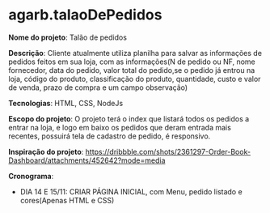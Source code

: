 # agarb.talaoDePedidos
**Nome do projeto**: Talão de pedidos

**Descrição**: Cliente atualmente utiliza planilha para salvar as informações de pedidos feitos em sua loja, com as informações(N de pedido ou NF, nome fornecedor, data do pedido, valor total do pedido,se o pedido já entrou na loja, código do produto, classificação do produto, quantidade, custo e valor de venda, prazo de compra e um campo observação)

**Tecnologias**: HTML, CSS, NodeJs

**Escopo do projeto**: O projeto terá o index que listará todos os pedidos a entrar na loja, e logo em baixo os pedidos que deram entrada mais recentes, possuirá tela de cadastro de pedido, é responsivo.

**Inspiração do projeto**: https://dribbble.com/shots/2361297-Order-Book-Dashboard/attachments/452642?mode=media

**Cronograma**:

- DIA 14 E 15/11: CRIAR PÁGINA INICIAL, com Menu, pedido listado e cores(Apenas HTML e CSS)